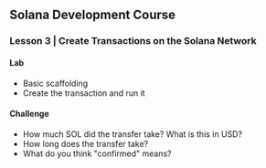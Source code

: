 ## Solana Development Course

### Lesson 3 | Create Transactions on the Solana Network

#### Lab

- Basic scaffolding
- Create the transaction and run it

#### Challenge

- How much SOL did the transfer take? What is this in USD?
- How long does the transfer take?
- What do you think "confirmed" means?